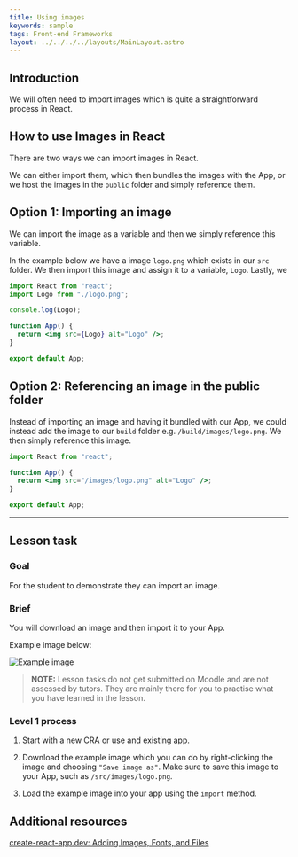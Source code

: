 ```yaml
---
title: Using images
keywords: sample
tags: Front-end Frameworks
layout: ../../../../layouts/MainLayout.astro
---
```


## Introduction

We will often need to import images which is quite a straightforward process in React.

## How to use Images in React

There are two ways we can import images in React.

We can either import them, which then bundles the images with the App, or we host the images in the `public` folder and simply reference them.

## Option 1: Importing an image

We can import the image as a variable and then we simply reference this variable.

In the example below we have a image `logo.png` which exists in our `src` folder. We then import this image and assign it to a variable, `Logo`. Lastly, we

```jsx
import React from "react";
import Logo from "./logo.png";

console.log(Logo);

function App() {
  return <img src={Logo} alt="Logo" />;
}

export default App;
```

## Option 2: Referencing an image in the public folder

Instead of importing an image and having it bundled with our App, we could instead add the image to our `build` folder e.g. `/build/images/logo.png`. We then simply reference this image.

```jsx
import React from "react";

function App() {
  return <img src="/images/logo.png" alt="Logo" />;
}

export default App;
```

<hr>

## Lesson task

### Goal

For the student to demonstrate they can import an image.

### Brief

You will download an image and then import it to your App.

Example image below:

![Example image](../images/front-end-frameworks/module-2/image-logo-example.png)

> <b>NOTE:</b> Lesson tasks do not get submitted on Moodle and are not assessed by tutors. They are mainly there for you to practise what you have learned in the lesson.

### Level 1 process

1. Start with a new CRA or use and existing app.

2. Download the example image which you can do by right-clicking the image and choosing `"Save image as"`. Make sure to save this image to your App, such as `/src/images/logo.png`.

3. Load the example image into your app using the `import` method.

## Additional resources

[create-react-app.dev: Adding Images, Fonts, and Files](https://create-react-app.dev/docs/adding-images-fonts-and-files)
